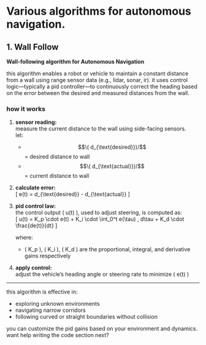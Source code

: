 # Various algorithms for autonomous navigation.

## 1. Wall Follow

**Wall-following algorithm for Autonomous Navigation**

this algorithm enables a robot or vehicle to maintain a constant distance from a wall using range sensor data (e.g., lidar, sonar, ir). it uses control logic—typically a pid controller—to continuously correct the heading based on the error between the desired and measured distances from the wall.

### how it works

1. **sensor reading:**  
   measure the current distance to the wall using side-facing sensors.  
   let:  
   - $$\( d_{\text{desired}})/$$ = desired distance to wall  
   - $$\( d_{\text{actual}})/$$ = current distance to wall  

2. **calculate error:**  
   \[
   e(t) = d_{\text{desired}} - d_{\text{actual}}
   \]

3. **pid control law:**  
   the control output \( u(t) \), used to adjust steering, is computed as:  
   \[
   u(t) = K_p \cdot e(t) + K_i \cdot \int_0^t e(\tau) \, d\tau + K_d \cdot \frac{de(t)}{dt}
   \]

   where:  
   - \( K_p \), \( K_i \), \( K_d \) are the proportional, integral, and derivative gains respectively

4. **apply control:**  
   adjust the vehicle’s heading angle or steering rate to minimize \( e(t) \)

---

this algorithm is effective in:
- exploring unknown environments  
- navigating narrow corridors  
- following curved or straight boundaries without collision

you can customize the pid gains based on your environment and dynamics. want help writing the code section next?
